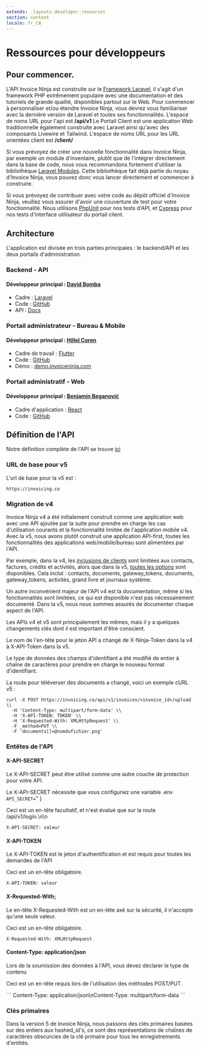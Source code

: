 ```yaml
---
extends: _layouts.developer_resources
section: content
locale: fr_CA
---
```


# Ressources pour développeurs

## Pour commencer.
 
L'API Invoice Ninja est construite sur le <a href="https://laravel.com">Framework Laravel</a>, il s'agit d'un framework PHP extrêmement populaire avec une documentation et des tutoriels de grande qualité, disponibles partout sur le Web. Pour commencer à personnaliser et/ou étendre Invoice Ninja, vous devrez vous familiariser avec la dernière version de Laravel et toutes ses fonctionnalités. L'espace de noms URL pour l'api est **/api/v1** Le Portail Client est une application Web traditionnelle également construite avec Laravel ainsi qu'avec des composants Livewire et Tailwind. L'espace de noms URL pour les URL orientées client est **/client/**

Si vous prévoyez de créer une nouvelle fonctionnalité dans Invoice Ninja, par exemple un module d'inventaire, plutôt que de l'intégrer directement dans la base de code, nous vous recommandons fortement d'utiliser la bibliothèque <a href="https://github.com/nwidart/laravel-modules">Laravel Modules</a>. Cette bibliothèque fait déjà partie du noyau d'Invoice Ninja, vous pouvez donc vous lancer directement et commencer à construire.

Si vous prévoyez de contribuer avec votre code au dépôt officiel d'Invoice Ninja, veuillez vous assurer d'avoir une couverture de test pour votre fonctionnalité. Nous utilisons <a href="https://phpunit.de/">PhpUnit</a> pour nos tests d'API, et <a href="https://www.cypress.io/">Cypress</a> pour nos tests d'interface utilisateur du portail client.

## Architecture

L'application est divisée en trois parties principales : le backend/API et les deux portails d'administration.

### Backend - API

#### Développeur principal : [David Bomba](https://twitter.com/deadbeefx0)

- Cadre : [Laravel](https://laravel.com)
- Code : [GitHub](https://github.com/invoiceninja/invoiceninja/tree/v5-stable)
- API : [Docs](https://api-docs.invoicing.co/)

### Portail administrateur - Bureau & Mobile

#### Développeur principal : [Hillel Coren](https://twitter.com/hillelcoren)

- Cadre de travail : [Flutter](https://flutter.dev)
- Code : [GitHub](https://github.com/invoiceninja/admin-portal)
- Démo : [demo.invoiceninja.com](https://demo.invoiceninja.com)

### Portail administratif - Web

#### Développeur principal : [Benjamin Beganović](https://twitter.com/beganovichhh)

- Cadre d'application : [React](https://reactjs.org)
- Code : [GitHub](https://github.com/invoiceninja/ui)

## Définition de l'API

Notre définition complète de l'API se trouve <a href="https://api-docs.invoicing.co/">ici</a>

### URL de base pour v5

L'url de base pour la v5 est :

```
https://invoicing.co
```

### Migration de v4

Invoice Ninja v4 a été initialement construit comme une application web avec une API ajoutée par la suite pour prendre en charge les cas d'utilisation courants et la fonctionnalité limitée de l'application mobile v4. Avec la v5, nous avons plutôt construit une application API-first, toutes les fonctionnalités des applications web/mobile/bureau sont alimentées par l'API.

Par exemple, dans la v4, les <a href="https://github.com/invoiceninja/invoiceninja/blob/master/app/Ninja/Transformers/ClientTransformer.php#L51">inclusions de clients</a> sont limitées aux contacts, factures, crédits et activités, alors que dans la v5, <a href="https://github.com/invoiceninja/invoiceninja/blob/v5-develop/app/Transformers/ClientTransformer.php#L32">toutes les options</a> sont disponibles. Cela inclut : contacts, documents, gateway_tokens, documents, gateway_tokens, activités, grand livre et journaux système.

Un autre inconvénient majeur de l'API v4 est la documentation, même si les fonctionnalités sont limitées, ce qui est disponible n'est pas nécessairement documenté. Dans la v5, nous nous sommes assurés de documenter chaque aspect de l'API.

Les APIs v4 et v5 sont principalement les mêmes, mais il y a quelques changements clés dont il est important d'être conscient.

<x-warning>
Le nom de l'en-tête pour le jeton API a changé de X-Ninja-Token dans la v4 à X-API-Token dans la v5.
</x-warning>

Le type de données des champs d'identifiant a été modifié de entier à chaîne de caractères pour prendre en charge le nouveau format d'identifiant.

La route pour téléverser des documents a changé, voici un exemple cURL v5 :

```
curl -X POST https://invoicing.co/api/v1/invoices/<invoice_id>/upload \\
  -H 'Content-Type: multipart/form-data' \\
  -H 'X-API-TOKEN: TOKEN' \\
  -H 'X-Requested-With: XMLHttpRequest' \\
  -F _method=PUT \\
  -F 'documents[]=@nomdufichier.png'
```

### Entêtes de l'API

#### X-API-SECRET
<x-container>
<x-section>
Le X-API-SECRET peut être utilisé comme une autre couche de protection pour votre API.

Le X-API-SECRET nécessite que vous configuriez une variable .env ```API_SECRET=```" }

Ceci est un en-tête facultatif, et n'est évalué que sur la route /api/v1/login.\n</x-section>\n<x-section>
```
X-API-SECRET: valeur
```
</x-section>
</x-container>

#### X-API-TOKEN
<x-container>
<x-section>
Le X-API-TOKEN est le jeton d'authentification et est requis pour toutes les demandes de l'API

Ceci est un en-tête obligatoire.
</x-section>
<x-section>
```
X-API-TOKEN: valeur
```
</x-section>
</x-container>

#### X-Requested-With;
<x-container>
<x-section>
Le en-tête X-Requested-With est un en-tête axé sur la sécurité, il n'accepte qu'une seule valeur.

Ceci est un en-tête obligatoire.
</x-section>
<x-section>

```
X-Requested-With: XMLHttpRequest
```

</x-section>
</x-container>

#### Content-Type: application/json
<x-container>
<x-section>
Lors de la soumission des données à l'API, vous devez déclarer le type de contenu

Ceci est un en-tête requis lors de l'utilisation des méthodes POST/PUT.
</x-section>

<x-section>
```
Content-Type: application/json\nContent-Type: multipart/form-data
```
</x-section>
</x-container>

### Clés primaires
Dans la version 5 de Invoice Ninja, nous passons des clés primaires basées sur des entiers aux hashed_id's, ce sont des représentations de chaînes de caractères obscurcies de la clé primaire pour tous les enregistrements d'entités.

